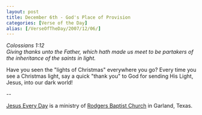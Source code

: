```yaml
---
layout: post
title: December 6th - God's Place of Provision
categories: [Verse of the Day]
alias: [/VerseOfTheDay/2007/12/06/]
---
```


_Colossians 1:12  
Giving thanks unto the Father, which hath made us meet to be
partakers of the inheritance of the saints in light._

Have you seen the "lights of Christmas" everywhere you go? Every
time you see a Christmas light, say a quick "thank you" to God for
sending His Light, Jesus, into our dark world!

 --

<a href=http://jesuseveryday.net>Jesus Every Day</a> is a ministry of <a href=http://rodgersbaptist.net>Rodgers Baptist Church</a> in Garland, Texas.
